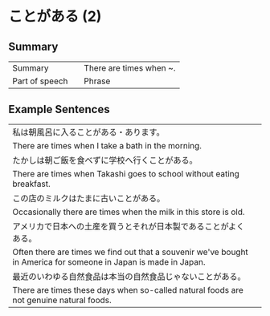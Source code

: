 # ことがある (2)

## Summary

<table><tr>   <td>Summary<td>   <td>There are times when ~.</td><tr><tr>   <td>Part of speech<td>   <td>Phrase</td><tr></table></table></table>

## Example Sentences

<table><tr><td>私は朝風呂に入ることがある・あります。<td><tr><tr><td>There are times when I take a bath in the morning.<td><tr><tr><td>たかしは朝ご飯を食べずに学校へ行くことがある。<td><tr><tr><td>There are times when Takashi goes to school without eating breakfast.<td><tr><tr><td>この店のミルクはたまに古いことがある。<td><tr><tr><td>Occasionally there are times when the milk in this store is old.<td><tr><tr><td>アメリカで日本への土産を買うとそれが日本製であることがよくある。<td><tr><tr><td>Often there are times we find out that a souvenir we've bought in America for someone in Japan is made in Japan.<td><tr><tr><td>最近のいわゆる自然食品は本当の自然食品じゃないことがある。<td><tr><tr><td>There are times these days when so-called natural foods are not genuine natural foods.<td><tr></table>

